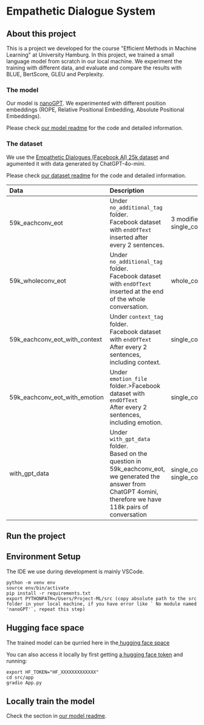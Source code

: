 # Empathetic Dialogue System
## About this project
This is a project we developed for the course "Efficient Methods in 
Machine Learning" at University Hamburg. 
In this project, we trained a small language model from scratch in our local 
machine. We experiment the training with different data, and evaluate and 
compare the 
results with BLUE, BertScore, GLEU and Perplexity. 

### The model
Our model is [nanoGPT](https://github.com/karpathy/nanoGPT). We experimented 
with different position embeddings (ROPE, Relative Positional Embedding, Absolute Positional Embeddings). 

Please check 
[our model readme](src/nanoGPT/README.md) for the code and detailed 
information. 

### The dataset
We use the [Empathetic Dialogues (Facebook AI) 25k dataset](https://www.kaggle.com/datasets/atharvjairath/empathetic-dialogues-facebook-ai/data) and 
agumented it with data generated by ChatGPT-4o-mini. 

Please check [our dataset 
readme](data/README.md) for the code and detailed information. 

| Data   | Description                                                                                                                                                                                | Trained Model                                                                         |
| :---------------------------- |:-------------------------------------------------------------------------------------------------------------------------------------------------------------------------------------------|---------------------------------------------------------------------------------------|
| 59k_eachconv_eot              | Under `no_additional_tag` folder. <br />Facebook dataset with `endOfText` inserted after  every 2 sentences.                                                                               | 3 modified models  <br/> single_conversation                                          |
| 59k_wholeconv_eot             | Under `no_additional_tag` folder. <br />Facebook dataset with `endOfText` inserted at  the end of the whole conversation.                                                                  | whole_conversation                                                                    |
| 59k_eachconv_eot_with_context | Under `context_tag` folder.<br />Facebook dataset with `endOfText`  <br />After every 2 sentences, including context.                                                                      | single_conversation_withcontext                                                       |
| 59k_eachconv_eot_with_emotion | Under `emotion_file` folder.>Facebook dataset with `endOfText`  <br />After every 2 sentences, including emotion.                                                                          | single_conversation_withemotion                                                       |
| with_gpt_data                 | Under `with_gpt_data` folder.  <br /> Based on  the question in 59k_eachconv_eot, we generated  the answer from ChatGPT 4omini, therefore we have 118k pairs of conversation               | single_conversation_withGPTdata_bs256, single_conversation_withGPTdata_withoutemotion |

## Run the project
## Environment Setup
The IDE we use during development is mainly VSCode.
```
python -m venv env
source env/bin/activate
pip install -r requirements.txt
export PYTHONPATH=/Users/Project-ML/src (copy absolute path to the src 
folder in your local machine, if you have error like ` No module named 'nanoGPT'`, repeat this step)
```
## Hugging face space
The trained model can be qurried here in the[ hugging face space](https://huggingface.co/spaces/HannahLin271/nanoGPT)

You can also access it locally by first getting [a hugging face token](https://huggingface.co/docs/hub/security-tokens) and 
running:
```
export HF_TOKEN="HF_XXXXXXXXXXXXX"
cd src/app
gradio App.py
```

## Locally train the model

Check the section in [our model readme](src/nanoGPT/README.md).
